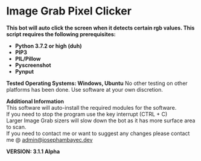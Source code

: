 # Image Grab Pixel Clicker

**This bot will auto click the screen when it detects certain rgb values. This script requires the following prerequisites:**
- **Python 3.7.2 or high (duh)**
- **PIP3**
- **PIL/Pillow**
- **Pyscreenshot**
- **Pynput**

**Tested Operating Systems: Windows, Ubuntu**
No other testing on other platforms has been done. Use software at your own discretion.

**Additional Information**  
This software will auto-install the required modules for the software.  
If you need to stop the program use the key interrupt (CTRL + C)  
Larger Image Grab sizers will slow down the bot as it has more surface area to scan.  
If you need to contact me or want to suggest any changes please contact me @ admin@josephambayec.dev  

**VERSION: 3.1.1 Alpha**
